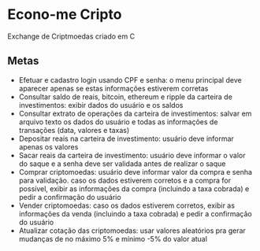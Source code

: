 
# Econo-me Cripto

Exchange de Criptmoedas criado em C

## Metas

- Efetuar e cadastro login​ usando CPF e senha: o menu principal deve aparecer apenas se estas informações estiverem corretas
- Consultar saldo de reais, bitcoin, ethereum e ripple da carteira de investimentos​: exibir dados do usuário e os saldos 
- Consultar extrato de operações da carteira de investimentos​: salvar em arquivo texto os dados do usuário e todas as informações de transações (data, valores e taxas)
- Depositar reais na carteira de investimento​: usuário deve informar apenas os valores
- Sacar reais da carteira de investimento​: usuário deve informar o valor do saque e a senha deve ser validada antes de realizar o saque
- Comprar criptomoedas: usuário deve informar valor da compra e senha para validação. caso os dados estiverem corretos e a compra for possível, exibir as informações da compra (incluindo a taxa cobrada) e pedir a confirmação do usuário
- Vender criptomoedas: caso os dados estiverem corretos, exibir as informações da venda (incluindo a taxa cobrada) e pedir a confirmação do usuário
- Atualizar cotação das criptomoedas: usar valores aleatórios pra gerar mudanças de no máximo 5% e mínimo -5% do valor atual

